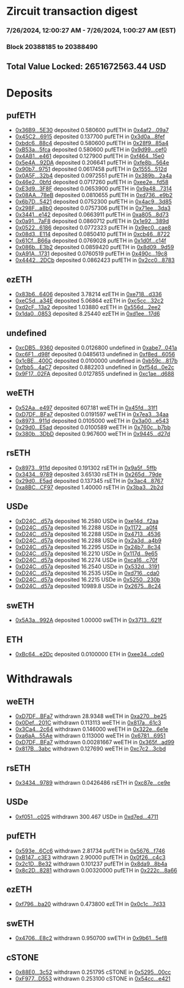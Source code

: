 # Zircuit transaction digest
### 7/26/2024, 12:00:27 AM - 7/26/2024, 1:00:27 AM (EST)
### Block 20388185 to 20388490

## Total Value Locked: 2651672563.44 USD

# Deposits
## pufETH
- [0x36B9...5E30](https://etherscan.io/address/0x36B94bCE5F88BaF4cf4000D9297CB597Fa025E30) deposited 0.580600 pufETH in [0x4af2...09a7](https://etherscan.io/tx/0x36B94bCE5F88BaF4cf4000D9297CB597Fa025E30)
- [0x45C2...6915](https://etherscan.io/address/0x45C28D42d48F0483979E4021E16a2936Cd9c6915) deposited 0.137700 pufETH in [0x3d0a...8fef](https://etherscan.io/tx/0x45C28D42d48F0483979E4021E16a2936Cd9c6915)
- [0xbdc6...88c4](https://etherscan.io/address/0xbdc6d4Faf0Bb120365Df0C6f75766006C78f88c4) deposited 0.580600 pufETH in [0x28f9...85a4](https://etherscan.io/tx/0xbdc6d4Faf0Bb120365Df0C6f75766006C78f88c4)
- [0xB53a...5fca](https://etherscan.io/address/0xB53a7c8CE49dA0B8D8A3320911f8245902605fca) deposited 0.580600 pufETH in [0x9d99...cef0](https://etherscan.io/tx/0xB53a7c8CE49dA0B8D8A3320911f8245902605fca)
- [0x4AB1...e461](https://etherscan.io/address/0x4AB155701875A72df22a2e870BFf732C2fB3e461) deposited 0.127900 pufETH in [0xf464...15e0](https://etherscan.io/tx/0x4AB155701875A72df22a2e870BFf732C2fB3e461)
- [0x5e4A...92DA](https://etherscan.io/address/0x5e4A1d55433201F9b9aD507BfFB21e2ecC3192DA) deposited 0.206641 pufETH in [0xfe8b...564e](https://etherscan.io/tx/0x5e4A1d55433201F9b9aD507BfFB21e2ecC3192DA)
- [0x90b7...9751](https://etherscan.io/address/0x90b799D348Aec7797e2D1bb5D8e314ae8DAC9751) deposited 0.0617458 pufETH in [0x1555...512d](https://etherscan.io/tx/0x90b799D348Aec7797e2D1bb5D8e314ae8DAC9751)
- [0x0A5F...32b4](https://etherscan.io/address/0x0A5F8195F11fa1b966F6551Eea33Fdb4B58532b4) deposited 0.0972551 pufETH in [0x389b...2a4a](https://etherscan.io/tx/0x0A5F8195F11fa1b966F6551Eea33Fdb4B58532b4)
- [0x46e2...0bfd](https://etherscan.io/address/0x46e2664FBC8B6F8Ed8BE77c47E408fA2b5c80bfd) deposited 0.0717260 pufETH in [0xee2e...fd58](https://etherscan.io/tx/0x46e2664FBC8B6F8Ed8BE77c47E408fA2b5c80bfd)
- [0xE3d9...3F8F](https://etherscan.io/address/0xE3d9647B9A1d22a66c8c909E61c71931AE893F8F) deposited 0.0653900 pufETH in [0x9a48...7314](https://etherscan.io/tx/0xE3d9647B9A1d22a66c8c909E61c71931AE893F8F)
- [0x08AA...78eB](https://etherscan.io/address/0x08AA09485cB15A86890067CAED36b20c80F278eB) deposited 0.0810655 pufETH in [0xd736...e9b2](https://etherscan.io/tx/0x08AA09485cB15A86890067CAED36b20c80F278eB)
- [0x6b7D...5421](https://etherscan.io/address/0x6b7D4A9E9c0Dc7a11D8cd55a1a948aaF34BC5421) deposited 0.0752300 pufETH in [0x4ac9...3d85](https://etherscan.io/tx/0x6b7D4A9E9c0Dc7a11D8cd55a1a948aaF34BC5421)
- [0x298F...a8b0](https://etherscan.io/address/0x298F49c9C0e22f8917DdaAAFC456844B6c08a8b0) deposited 0.0757306 pufETH in [0x71ee...3da3](https://etherscan.io/tx/0x298F49c9C0e22f8917DdaAAFC456844B6c08a8b0)
- [0x3441...e142](https://etherscan.io/address/0x3441A80ab93885F900052c4e7c5B09069BE9e142) deposited 0.0663911 pufETH in [0xa805...8d73](https://etherscan.io/tx/0x3441A80ab93885F900052c4e7c5B09069BE9e142)
- [0x0a91...7aF8](https://etherscan.io/address/0x0a911921456a8bD1002e899f3A461505eA8c7aF8) deposited 0.0860712 pufETH in [0x1e92...389d](https://etherscan.io/tx/0x0a911921456a8bD1002e899f3A461505eA8c7aF8)
- [0x0522...6186](https://etherscan.io/address/0x0522c9F6dCbBAfE7A9Ee978904d4bCB80F0A6186) deposited 0.0772323 pufETH in [0x9ec0...cae8](https://etherscan.io/tx/0x0522c9F6dCbBAfE7A9Ee978904d4bCB80F0A6186)
- [0x08d3...E114](https://etherscan.io/address/0x08d3422fbbcc8Fe26D12d2EaCE6C145a56BfE114) deposited 0.0850410 pufETH in [0xcb46...8722](https://etherscan.io/tx/0x08d3422fbbcc8Fe26D12d2EaCE6C145a56BfE114)
- [0x61Cf...B66a](https://etherscan.io/address/0x61Cf05D98f6aD9b7d067a6F9a405f050Fd55B66a) deposited 0.0769028 pufETH in [0x1d0f...c14f](https://etherscan.io/tx/0x61Cf05D98f6aD9b7d067a6F9a405f050Fd55B66a)
- [0x086b...E3b2](https://etherscan.io/address/0x086baE048b63011C239928eEC7Bbcda8E2d2E3b2) deposited 0.0859420 pufETH in [0x8d09...9d59](https://etherscan.io/tx/0x086baE048b63011C239928eEC7Bbcda8E2d2E3b2)
- [0xA91A...1731](https://etherscan.io/address/0xA91Af67d1106b8fa5aB380be1Df4F42532B71731) deposited 0.0760519 pufETH in [0x490c...19c8](https://etherscan.io/tx/0xA91Af67d1106b8fa5aB380be1Df4F42532B71731)
- [0x4442...2DCb](https://etherscan.io/address/0x44429e9bB49167d197dCf1854237B97C06152DCb) deposited 0.0862423 pufETH in [0x2cc0...8783](https://etherscan.io/tx/0x44429e9bB49167d197dCf1854237B97C06152DCb)
## ezETH
- [0x83b6...6406](https://etherscan.io/address/0x83b61Abd789bBA9CDBeF56dAD18D6F2d1E826406) deposited 3.78214 ezETH in [0xe718...d336](https://etherscan.io/tx/0x83b61Abd789bBA9CDBeF56dAD18D6F2d1E826406)
- [0xeC5d...a34E](https://etherscan.io/address/0xeC5db9cb47DaD4160CdE1f31045F289403Dea34E) deposited 5.06864 ezETH in [0xc5cc...32c2](https://etherscan.io/tx/0xeC5db9cb47DaD4160CdE1f31045F289403Dea34E)
- [0xd2cF...13a2](https://etherscan.io/address/0xd2cF88D0F37DfE3Cc53fc846a18974a085eb13a2) deposited 1.03880 ezETH in [0x556d...2ee2](https://etherscan.io/tx/0xd2cF88D0F37DfE3Cc53fc846a18974a085eb13a2)
- [0x1da0...0853](https://etherscan.io/address/0x1da0e3B9A7347a9d1Bf2946aDCD6Bde734Ac0853) deposited 8.25440 ezETH in [0xd1ee...17d6](https://etherscan.io/tx/0x1da0e3B9A7347a9d1Bf2946aDCD6Bde734Ac0853)
## undefined
- [0xcDB5...9360](https://etherscan.io/address/0xcDB500f57c4850a6dfAF169481e8c268c3D59360) deposited 0.0126800 undefined in [0xabe7...041a](https://etherscan.io/tx/0xcDB500f57c4850a6dfAF169481e8c268c3D59360)
- [0xc6F1...d98f](https://etherscan.io/address/0xc6F1eC8AAeD5b5f3E6DcDEa4008e4724369Ed98f) deposited 0.0485613 undefined in [0xf8ed...6056](https://etherscan.io/tx/0xc6F1eC8AAeD5b5f3E6DcDEa4008e4724369Ed98f)
- [0x1cBE...400C](https://etherscan.io/address/0x1cBEE2dC1Ab4865F0E97979f35Ffc3c4b5cC400C) deposited 0.0100000 undefined in [0xb59c...817b](https://etherscan.io/tx/0x1cBEE2dC1Ab4865F0E97979f35Ffc3c4b5cC400C)
- [0xfbb5...4aC7](https://etherscan.io/address/0xfbb5691c59C9EB868aD00b546d6C2a861d704aC7) deposited 0.882203 undefined in [0xf54d...0e2c](https://etherscan.io/tx/0xfbb5691c59C9EB868aD00b546d6C2a861d704aC7)
- [0x9F17...02FA](https://etherscan.io/address/0x9F177af9c8b64418E8d035d1d898336E937602FA) deposited 0.0127855 undefined in [0xc1ae...d688](https://etherscan.io/tx/0x9F177af9c8b64418E8d035d1d898336E937602FA)
## weETH
- [0x52Aa...e497](https://etherscan.io/address/0x52Aa899454998Be5b000Ad077a46Bbe360F4e497) deposited 607.181 weETH in [0x45fd...31f1](https://etherscan.io/tx/0x52Aa899454998Be5b000Ad077a46Bbe360F4e497)
- [0xD7DF...BFa7](https://etherscan.io/address/0xD7DF7E085214743530afF339aFC420c7c720BFa7) deposited 0.0191597 weETH in [0x7ea3...34aa](https://etherscan.io/tx/0xD7DF7E085214743530afF339aFC420c7c720BFa7)
- [0x8973...911d](https://etherscan.io/address/0x897332Fd0B5f8f73c3B5588D74247871d77F911d) deposited 0.0105000 weETH in [0x3a00...e543](https://etherscan.io/tx/0x897332Fd0B5f8f73c3B5588D74247871d77F911d)
- [0x29d0...E5ad](https://etherscan.io/address/0x29d0465DC1a9C2ffB48e322501b89c72528dE5ad) deposited 0.0100589 weETH in [0x760c...b7bb](https://etherscan.io/tx/0x29d0465DC1a9C2ffB48e322501b89c72528dE5ad)
- [0x380b...3DbD](https://etherscan.io/address/0x380b8dF82479A32Cb5101f0146509B4B08cb3DbD) deposited 0.967600 weETH in [0x9445...d27d](https://etherscan.io/tx/0x380b8dF82479A32Cb5101f0146509B4B08cb3DbD)
## rsETH
- [0x8973...911d](https://etherscan.io/address/0x897332Fd0B5f8f73c3B5588D74247871d77F911d) deposited 0.191302 rsETH in [0x9a5f...5ffb](https://etherscan.io/tx/0x897332Fd0B5f8f73c3B5588D74247871d77F911d)
- [0x3434...9789](https://etherscan.io/address/0x34349c5569e7B846c3558961552D2202760A9789) deposited 3.65130 rsETH in [0x265d...79de](https://etherscan.io/tx/0x34349c5569e7B846c3558961552D2202760A9789)
- [0x29d0...E5ad](https://etherscan.io/address/0x29d0465DC1a9C2ffB48e322501b89c72528dE5ad) deposited 0.137345 rsETH in [0x3ac4...8767](https://etherscan.io/tx/0x29d0465DC1a9C2ffB48e322501b89c72528dE5ad)
- [0xa8BC...CF97](https://etherscan.io/address/0xa8BCF6DA0B47f5cC9Ed34a63b0627dF5EC50CF97) deposited 1.40000 rsETH in [0x3ba3...2b2d](https://etherscan.io/tx/0xa8BCF6DA0B47f5cC9Ed34a63b0627dF5EC50CF97)
## USDe
- [0xD24C...d57a](https://etherscan.io/address/0xD24Cfe2d0fa81369ca6291c28ac5426e16B6d57a) deposited 16.2580 USDe in [0xe14d...f2aa](https://etherscan.io/tx/0xD24Cfe2d0fa81369ca6291c28ac5426e16B6d57a)
- [0xD24C...d57a](https://etherscan.io/address/0xD24Cfe2d0fa81369ca6291c28ac5426e16B6d57a) deposited 16.2288 USDe in [0x1172...a0f4](https://etherscan.io/tx/0xD24Cfe2d0fa81369ca6291c28ac5426e16B6d57a)
- [0xD24C...d57a](https://etherscan.io/address/0xD24Cfe2d0fa81369ca6291c28ac5426e16B6d57a) deposited 16.2288 USDe in [0x4713...4536](https://etherscan.io/tx/0xD24Cfe2d0fa81369ca6291c28ac5426e16B6d57a)
- [0xD24C...d57a](https://etherscan.io/address/0xD24Cfe2d0fa81369ca6291c28ac5426e16B6d57a) deposited 16.2288 USDe in [0x2a3d...a4b9](https://etherscan.io/tx/0xD24Cfe2d0fa81369ca6291c28ac5426e16B6d57a)
- [0xD24C...d57a](https://etherscan.io/address/0xD24Cfe2d0fa81369ca6291c28ac5426e16B6d57a) deposited 16.2295 USDe in [0x24b7...8c34](https://etherscan.io/tx/0xD24Cfe2d0fa81369ca6291c28ac5426e16B6d57a)
- [0xD24C...d57a](https://etherscan.io/address/0xD24Cfe2d0fa81369ca6291c28ac5426e16B6d57a) deposited 16.2210 USDe in [0x117d...9e65](https://etherscan.io/tx/0xD24Cfe2d0fa81369ca6291c28ac5426e16B6d57a)
- [0xD24C...d57a](https://etherscan.io/address/0xD24Cfe2d0fa81369ca6291c28ac5426e16B6d57a) deposited 16.2274 USDe in [0xca16...c70f](https://etherscan.io/tx/0xD24Cfe2d0fa81369ca6291c28ac5426e16B6d57a)
- [0xD24C...d57a](https://etherscan.io/address/0xD24Cfe2d0fa81369ca6291c28ac5426e16B6d57a) deposited 16.2540 USDe in [0x532d...3191](https://etherscan.io/tx/0xD24Cfe2d0fa81369ca6291c28ac5426e16B6d57a)
- [0xD24C...d57a](https://etherscan.io/address/0xD24Cfe2d0fa81369ca6291c28ac5426e16B6d57a) deposited 16.2535 USDe in [0xd716...cda0](https://etherscan.io/tx/0xD24Cfe2d0fa81369ca6291c28ac5426e16B6d57a)
- [0xD24C...d57a](https://etherscan.io/address/0xD24Cfe2d0fa81369ca6291c28ac5426e16B6d57a) deposited 16.2215 USDe in [0x5250...230b](https://etherscan.io/tx/0xD24Cfe2d0fa81369ca6291c28ac5426e16B6d57a)
- [0xD24C...d57a](https://etherscan.io/address/0xD24Cfe2d0fa81369ca6291c28ac5426e16B6d57a) deposited 10989.8 USDe in [0x2675...8c24](https://etherscan.io/tx/0xD24Cfe2d0fa81369ca6291c28ac5426e16B6d57a)
## swETH
- [0x5A3a...992A](https://etherscan.io/address/0x5A3a607841d3BfA0edfCF63164Dee2eEeddc992A) deposited 1.00000 swETH in [0x3713...621f](https://etherscan.io/tx/0x5A3a607841d3BfA0edfCF63164Dee2eEeddc992A)
## ETH
- [0xBc64...e2Dc](https://etherscan.io/address/0xBc647ac16384117A387c67D9f913A561C2abe2Dc) deposited 0.0100000 ETH in [0xee34...cde0](https://etherscan.io/tx/0xBc647ac16384117A387c67D9f913A561C2abe2Dc)
# Withdrawals
## weETH
- [0xD7DF...BFa7](https://etherscan.io/address/0xD7DF7E085214743530afF339aFC420c7c720BFa7) withdrawn 28.9348 weETH in [0xa270...be25](https://etherscan.io/tx/0xD7DF7E085214743530afF339aFC420c7c720BFa7)
- [0x0Def...201C](https://etherscan.io/address/0x0Def7C1b22eC20cDb858fF486d7615c38302201C) withdrawn 0.113113 weETH in [0x817a...61c3](https://etherscan.io/tx/0x0Def7C1b22eC20cDb858fF486d7615c38302201C)
- [0x3Ca4...2c64](https://etherscan.io/address/0x3Ca48290cc8b07D92C7eD7f6CE736860d1A82c64) withdrawn 0.146000 weETH in [0x322e...6e1e](https://etherscan.io/tx/0x3Ca48290cc8b07D92C7eD7f6CE736860d1A82c64)
- [0xa6aA...55Ae](https://etherscan.io/address/0xa6aA41323Eaf3D6F8D622Da546Ef006FCc5755Ae) withdrawn 0.113000 weETH in [0x6781...6951](https://etherscan.io/tx/0xa6aA41323Eaf3D6F8D622Da546Ef006FCc5755Ae)
- [0xD7DF...BFa7](https://etherscan.io/address/0xD7DF7E085214743530afF339aFC420c7c720BFa7) withdrawn 0.00281667 weETH in [0x365f...ad99](https://etherscan.io/tx/0xD7DF7E085214743530afF339aFC420c7c720BFa7)
- [0x817B...3abc](https://etherscan.io/address/0x817B880D725941580750f11342a56C22364C3abc) withdrawn 0.127690 weETH in [0xc7c2...3cbd](https://etherscan.io/tx/0x817B880D725941580750f11342a56C22364C3abc)
## rsETH
- [0x3434...9789](https://etherscan.io/address/0x34349c5569e7B846c3558961552D2202760A9789) withdrawn 0.0426486 rsETH in [0xc87e...ce9e](https://etherscan.io/tx/0x34349c5569e7B846c3558961552D2202760A9789)
## USDe
- [0xf051...c025](https://etherscan.io/address/0xf0517e1B8199f9EF9444dda7E6d013b84742c025) withdrawn 300.467 USDe in [0xd7ed...4711](https://etherscan.io/tx/0xf0517e1B8199f9EF9444dda7E6d013b84742c025)
## pufETH
- [0x593e...6Cc6](https://etherscan.io/address/0x593e12b3112889389F9B5661612a253D39246Cc6) withdrawn 2.81734 pufETH in [0x5676...f746](https://etherscan.io/tx/0x593e12b3112889389F9B5661612a253D39246Cc6)
- [0xB147...c3E3](https://etherscan.io/address/0xB14751b0B3909637A50DbC1dEAdcAf9acF78c3E3) withdrawn 2.90000 pufETH in [0x0f26...c4c3](https://etherscan.io/tx/0xB14751b0B3909637A50DbC1dEAdcAf9acF78c3E3)
- [0x2c1D...Be32](https://etherscan.io/address/0x2c1D415F2BF9d096cC738713D06f4CA8b38bBe32) withdrawn 0.101237 pufETH in [0x8da9...8b4a](https://etherscan.io/tx/0x2c1D415F2BF9d096cC738713D06f4CA8b38bBe32)
- [0x8c2D...8281](https://etherscan.io/address/0x8c2D741567fF04CbA4B63E04044Eff0c0ceD8281) withdrawn 0.00320000 pufETH in [0x222c...8a66](https://etherscan.io/tx/0x8c2D741567fF04CbA4B63E04044Eff0c0ceD8281)
## ezETH
- [0xf796...ba20](https://etherscan.io/address/0xf7968188d05934aACF37436C7DF72cAd673bba20) withdrawn 0.473800 ezETH in [0x0c1c...7d33](https://etherscan.io/tx/0xf7968188d05934aACF37436C7DF72cAd673bba20)
## swETH
- [0x4706...E8c2](https://etherscan.io/address/0x47060983d9ba3f907e00efa6Bd1F46314b15E8c2) withdrawn 0.950700 swETH in [0x9b61...5ef8](https://etherscan.io/tx/0x47060983d9ba3f907e00efa6Bd1F46314b15E8c2)
## cSTONE
- [0x88E0...3c52](https://etherscan.io/address/0x88E0af949A0A6D4d5F2e360EF6f4b00B3EF73c52) withdrawn 0.251795 cSTONE in [0x5295...00cc](https://etherscan.io/tx/0x88E0af949A0A6D4d5F2e360EF6f4b00B3EF73c52)
- [0xF977...D553](https://etherscan.io/address/0xF977aDbd7A7C6f4B76Cfcf0b7721DCCfdb58D553) withdrawn 0.253100 cSTONE in [0x54cc...e421](https://etherscan.io/tx/0xF977aDbd7A7C6f4B76Cfcf0b7721DCCfdb58D553)
